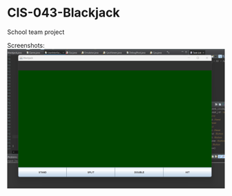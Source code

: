 # CIS-043-Blackjack
School team project

Screenshots:
![alt text](https://github.com/sebeid4556/CIS-043-Blackjack/blob/main/screenshot1.png)
